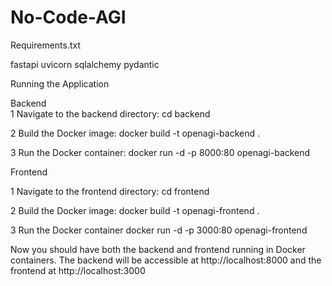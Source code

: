# No-Code-AGI                                                   
Requirements.txt

fastapi uvicorn sqlalchemy pydantic

Running the Application

Backend                                                            
1 Navigate to the backend directory:
cd backend

2 Build the Docker image:
docker build -t openagi-backend .

3 Run the Docker container:
docker run -d -p 8000:80 openagi-backend

Frontend

1 Navigate to the frontend directory:
cd frontend

2 Build the Docker image:
docker build -t openagi-frontend .

3 Run the Docker container
docker run -d -p 3000:80 openagi-frontend

Now you should have both the backend and frontend running in Docker containers. The backend will be accessible at http://localhost:8000 and the frontend at http://localhost:3000









